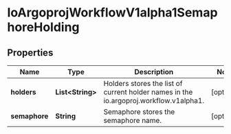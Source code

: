 

# IoArgoprojWorkflowV1alpha1SemaphoreHolding


## Properties

Name | Type | Description | Notes
------------ | ------------- | ------------- | -------------
**holders** | **List&lt;String&gt;** | Holders stores the list of current holder names in the io.argoproj.workflow.v1alpha1. |  [optional]
**semaphore** | **String** | Semaphore stores the semaphore name. |  [optional]



